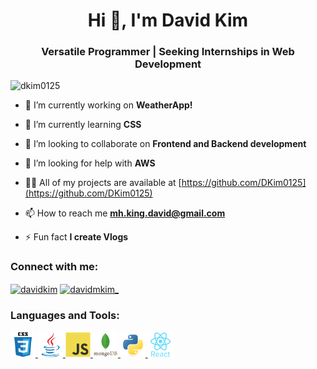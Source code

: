 <h1 align="center">Hi 👋, I'm David Kim</h1>
<h3 align="center">Versatile Programmer | Seeking Internships in Web Development</h3>

<p align="left"> <img src="https://komarev.com/ghpvc/?username=dkim0125&label=Profile%20views&color=0e75b6&style=flat" alt="dkim0125" /> </p>

- 🔭 I’m currently working on **WeatherApp!**

- 🌱 I’m currently learning **CSS**

- 👯 I’m looking to collaborate on **Frontend and Backend development**

- 🤝 I’m looking for help with **AWS**

- 👨‍💻 All of my projects are available at [https://github.com/DKim0125](https://github.com/DKim0125)

- 📫 How to reach me **mh.king.david@gmail.com**

- ⚡ Fun fact **I create Vlogs**

<h3 align="left">Connect with me:</h3>
<p align="left">
<a href="https://linkedin.com/in/davidKim0125" target="blank"><img align="center" src="https://raw.githubusercontent.com/rahuldkjain/github-profile-readme-generator/master/src/images/icons/Social/linked-in-alt.svg" alt="davidkim" height="30" width="40" /></a>
<a href="https://instagram.com/davidmkim_" target="blank"><img align="center" src="https://raw.githubusercontent.com/rahuldkjain/github-profile-readme-generator/master/src/images/icons/Social/instagram.svg" alt="davidmkim_" height="30" width="40" /></a>
</p>

<h3 align="left">Languages and Tools:</h3>
<p align="left"> <a href="https://www.w3schools.com/css/" target="_blank" rel="noreferrer"> <img src="https://raw.githubusercontent.com/devicons/devicon/master/icons/css3/css3-original-wordmark.svg" alt="css3" width="40" height="40"/> </a> <a href="https://www.java.com" target="_blank" rel="noreferrer"> <img src="https://raw.githubusercontent.com/devicons/devicon/master/icons/java/java-original.svg" alt="java" width="40" height="40"/> </a> <a href="https://developer.mozilla.org/en-US/docs/Web/JavaScript" target="_blank" rel="noreferrer"> <img src="https://raw.githubusercontent.com/devicons/devicon/master/icons/javascript/javascript-original.svg" alt="javascript" width="40" height="40"/> </a> <a href="https://www.mongodb.com/" target="_blank" rel="noreferrer"> <img src="https://raw.githubusercontent.com/devicons/devicon/master/icons/mongodb/mongodb-original-wordmark.svg" alt="mongodb" width="40" height="40"/> </a> <a href="https://www.python.org" target="_blank" rel="noreferrer"> <img src="https://raw.githubusercontent.com/devicons/devicon/master/icons/python/python-original.svg" alt="python" width="40" height="40"/> </a> <a href="https://reactjs.org/" target="_blank" rel="noreferrer"> <img src="https://raw.githubusercontent.com/devicons/devicon/master/icons/react/react-original-wordmark.svg" alt="react" width="40" height="40"/> </a> </p>
